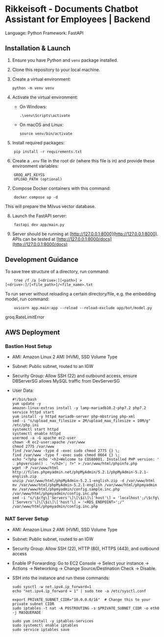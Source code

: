 # Rikkeisoft - Documents Chatbot Assistant for Employees | Backend

Language: Python
Framework: FastAPI

## Installation & Launch

1. Ensure you have Python and `venv` package installed.
2. Clone this repository to your local machine.
3. Create a virtual environment:

   ```
   python -m venv venv
   ```
4. Activate the virtual environment:

   - On Windows:

     ```
     .\venv\Scripts\activate
     ```
   - On macOS and Linux:

     ```
     source venv/bin/activate
     ```
5. Install required packages:

```
    pip install -r requirements.txt
```

6. Create a `.env` file in the root dir (where this file is in) and provide these environment variables:

```
    GROQ_API_KEYSS
    UPLOAD_PATH (optional)
```

7. Compose Docker containers with this command:

```
    docker compose up -d
```

This will prepare the Milvus vector database.

8. Launch the FastAPI server:

```
    fastapi dev app/main.py
```

9. Server should be running at [http://127.0.0.1:8000](http://127.0.0.1:8000). APIs can be tested at [http://127.0.0.1:8000/docs](http://127.0.0.1:8000/docs)

## Development Guidance

To save tree structure of a directory, run command:

```
    tree /f /a [<drive>:][<path>] > [<drive>:]/[<file_path>]/<file_name>.txt
```

To run server without reloading a certain directory/file, e.g. the embedding model, run command:

```
    uvicorn app.main:app --reload --reload-exclude app/bot/model.py
```

groq.RateLimitError

## AWS Deployment

### Bastion Host Setup

- AMI: Amazon Linux 2 AMI (HVM), SSD Volume Type
- Subnet: Public subnet, routed to an IGW
- Security Group: Allow SSH (22) and outbound access, ensure DBServerSG allows MySQL traffic from DevServerSG
- User Data:

  ```
  #!/bin/bash
  yum update -y
  amazon-linux-extras install -y lamp-mariadb10.2-php7.2 php7.2
  service httpd start
  yum install -y httpd mariadb-server php-mbstring php-xml
  sed -i "s/upload_max_filesize = 2M/upload_max_filesize = 10M/g" /etc/php.ini
  systemctl start httpd
  systemctl enable httpd
  usermod -a -G apache ec2-user
  chown -R ec2-user:apache /var/www
  chmod 2775 /var/www
  find /var/www -type d -exec sudo chmod 2775 {} \;
  find /var/www -type f -exec sudo chmod 0664 {} \;
  echo "<?php echo '<h2>Welcome to COS80001. Installed PHP version: ' . phpversion() . '</h2>'; ?>" > /var/www/html/phpinfo.php
  wget -P /var/www/html http://files.phpmyadmin.net/phpMyAdmin/5.2.1/phpMyAdmin-5.2.1-english.zip
  unzip /var/www/html/phpMyAdmin-5.2.1-english.zip -d /var/www/html
  mv /var/www/html/phpMyAdmin-5.2.1-english /var/www/html/phpmyadmin
  mv /var/www/html/phpmyadmin/config.sample.inc.php /var/www/html/phpmyadmin/config.inc.php
  sed -i "s/\$cfg\['Servers'\]\[\$i\]\['host'\] = 'localhost';/\$cfg\['Servers'\]\[\$i\]\['host'\] = '<RDS_ENDPOINT>';/" /var/www/html/phpmyadmin/config.inc.php
  ```

### NAT Server Setup

- AMI: Amazon Linux 2 AMI (HVM), SSD Volume Type
- Subnet: Public subnet, routed to an IGW
- Security Group: Allow SSH (22), HTTP (80), HTTPS (443), and outbound access
- Enable IP Forwarding: Go to EC2 Console → Select your instance → Actions → Networking → Change Source/Destination Check → Disable.
- SSH into the instance and run these commands:

  ```
  sudo sysctl -w net.ipv4.ip_forward=1
  echo "net.ipv4.ip_forward = 1" | sudo tee -a /etc/sysctl.conf

  export PRIVATE_SUBNET_CIDR="10.0.0.0/16"  # Change this to your private subnet CIDR
  sudo iptables -t nat -A POSTROUTING -s $PRIVATE_SUBNET_CIDR -o eth0 -j MASQUERADE

  sudo yum install -y iptables-services
  sudo systemctl enable iptables
  sudo service iptables save
  ```
